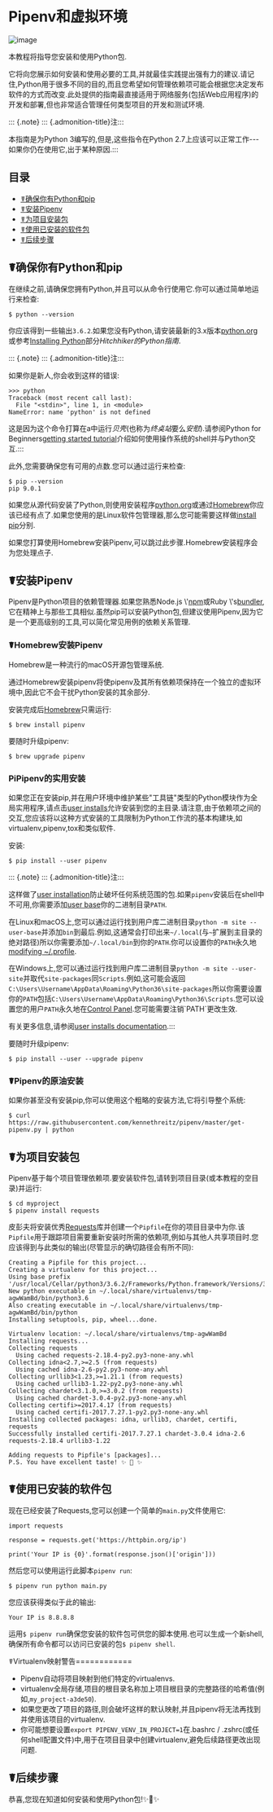 # Pipenv和虚拟环境

![image](https://farm3.staticflickr.com/2943/33485660921_dfc0494739_k_d.jpg)

本教程将指导您安装和使用Python包.

它将向您展示如何安装和使用必要的工具,并就最佳实践提出强有力的建议.请记住,Python用于很多不同的目的,而且您希望如何管理依赖项可能会根据您决定发布软件的方式而改变.此处提供的指南最直接适用于网络服务(包括Web应用程序)的开发和部署,但也非常适合管理任何类型项目的开发和测试环境.

::: {.note} ::: {.admonition-title}注:::

本指南是为Python 3编写的,但是,这些指令在Python 2.7上应该可以正常工作---如果你仍在使用它,出于某种原因.:::

## 目录

<!-- START doctoc generated TOC please keep comment here to allow auto update -->
<!-- DON'T EDIT THIS SECTION, INSTEAD RE-RUN doctoc TO UPDATE -->


- [☤确保你有Python和pip](#%E2%98%A4%E7%A1%AE%E4%BF%9D%E4%BD%A0%E6%9C%89python%E5%92%8Cpip)
- [☤安装Pipenv](#%E2%98%A4%E5%AE%89%E8%A3%85pipenv)
- [☤为项目安装包](#%E2%98%A4%E4%B8%BA%E9%A1%B9%E7%9B%AE%E5%AE%89%E8%A3%85%E5%8C%85)
- [☤使用已安装的软件包](#%E2%98%A4%E4%BD%BF%E7%94%A8%E5%B7%B2%E5%AE%89%E8%A3%85%E7%9A%84%E8%BD%AF%E4%BB%B6%E5%8C%85)
- [☤后续步骤](#%E2%98%A4%E5%90%8E%E7%BB%AD%E6%AD%A5%E9%AA%A4)

<!-- END doctoc generated TOC please keep comment here to allow auto update -->

## ☤确保你有Python和pip

在继续之前,请确保您拥有Python,并且可以从命令行使用它.你可以通过简单地运行来检查:

```
$ python --version
```

你应该得到一些输出`3.6.2`.如果您没有Python,请安装最新的3.x版本[python.org](https://python.org)或参考[Installing
Python](http://docs.python-guide.org/en/latest/starting/installation/)部分*Hitchhiker的Python指南*.

::: {.note} ::: {.admonition-title}注:::

如果你是新人,你会收到这样的错误:

```{.sourceCode .pycon}
>>> python
Traceback (most recent call last):
  File "<stdin>", line 1, in <module>
NameError: name 'python' is not defined
```

这是因为这个命令打算在a中运行*贝壳*(也称为*终奌站*要么*安慰*).请参阅Python for Beginners[getting
started
tutorial](https://opentechschool.github.io/python-beginners/en/getting_started.html#what-is-python-exactly)介绍如何使用操作系统的shell并与Python交互.:::

此外,您需要确保您有可用的点数.您可以通过运行来检查:

```
$ pip --version
pip 9.0.1
```

如果您从源代码安装了Python,则使用安装程序[python.org](https://python.org)或通过[Homebrew](https://brew.sh)你应该已经有点了.如果您使用的是Linux软件包管理器,那么您可能需要这样做[install
pip](https://pip.pypa.io/en/stable/installing/)分别.

如果您打算使用Homebrew安装Pipenv,可以跳过此步骤.Homebrew安装程序会为您处理点子.

## ☤安装Pipenv

Pipenv是Python项目的依赖管理器.如果您熟悉Node.js \\'[npm](https://www.npmjs.com/)或Ruby \\'s[bundler](http://bundler.io/),它在精神上与那些工具相似.虽然pip可以安装Python包,但建议使用Pipenv,因为它是一个更高级别的工具,可以简化常见用例的依赖关系管理.

### ☤Homebrew安装Pipenv

Homebrew是一种流行的macOS开源包管理系统.

通过Homebrew安装pipenv将使pipenv及其所有依赖项保持在一个独立的虚拟环境中,因此它不会干扰Python安装的其余部分.

安装完成后[Homebrew](https://brew.sh)只需运行:

```
$ brew install pipenv
```

要随时升级pipenv:

```
$ brew upgrade pipenv
```

### PiPipenv的实用安装

如果您正在安装pip,并在用户环境中维护某些"工具链"类型的Python模块作为全局实用程序,请点击[user
installs](https://pip.pypa.io/en/stable/user_guide/#user-installs)允许安装到您的主目录.请注意,由于依赖项之间的交互,您应该将以这种方式安装的工具限制为Python工作流的基本构建块,如virtualenv,pipenv,tox和类似软件.

安装:

```
$ pip install --user pipenv
```

::: {.note} ::: {.admonition-title}注:::

这样做了[user
installation](https://pip.pypa.io/en/stable/user_guide/#user-installs)防止破坏任何系统范围的包.如果`pipenv`安装后在shell中不可用,你需要添加[user
base](https://docs.python.org/3/library/site.html#site.USER_BASE)你的二进制目录`PATH`.

在Linux和macOS上,您可以通过运行找到用户库二进制目录`python -m site --user-base`并添加`bin`到最后.例如,这通常会打印出来`~/.local`(与`~`扩展到主目录的绝对路径)所以你需要添加`~/.local/bin`到你的`PATH`.你可以设置你的`PATH`永久地[modifying ~/.profile](https://stackoverflow.com/a/14638025).

在Windows上,您可以通过运行找到用户库二进制目录`python -m site --user-site`并取代`site-packages`同`Scripts`.例如,这可能会返回`C:\Users\Username\AppData\Roaming\Python36\site-packages`所以你需要设置你的`PATH`包括`C:\Users\Username\AppData\Roaming\Python36\Scripts`.您可以设置您的用户`PATH`永久地在[Control
Panel](https://msdn.microsoft.com/en-us/library/windows/desktop/bb776899(v=vs.85).aspx).您可能需要注销`PATH`更改生效.

有关更多信息,请参阅[user installs
documentation](https://pip.pypa.io/en/stable/user_guide/#user-installs).:::

要随时升级pipenv:

```
$ pip install --user --upgrade pipenv
```

### ☤Pipenv的原油安装

如果你甚至没有安装pip,你可以使用这个粗略的安装方法,它将引导整个系统:

```
$ curl https://raw.githubusercontent.com/kennethreitz/pipenv/master/get-pipenv.py | python
```

## ☤为项目安装包

Pipenv基于每个项目管理依赖项.要安装软件包,请转到项目目录(或本教程的空目录)并运行:

```
$ cd myproject
$ pipenv install requests
```

皮彭夫将安装优秀[Requests](https://python-requests.org)库并创建一个`Pipfile`在你的项目目录中为你.该`Pipfile`用于跟踪项目需要重新安装时所需的依赖项,例如与其他人共享项目时.您应该得到与此类似的输出(尽管显示的确切路径会有所不同):

```
Creating a Pipfile for this project...
Creating a virtualenv for this project...
Using base prefix '/usr/local/Cellar/python3/3.6.2/Frameworks/Python.framework/Versions/3.6'
New python executable in ~/.local/share/virtualenvs/tmp-agwWamBd/bin/python3.6
Also creating executable in ~/.local/share/virtualenvs/tmp-agwWamBd/bin/python
Installing setuptools, pip, wheel...done.

Virtualenv location: ~/.local/share/virtualenvs/tmp-agwWamBd
Installing requests...
Collecting requests
  Using cached requests-2.18.4-py2.py3-none-any.whl
Collecting idna<2.7,>=2.5 (from requests)
  Using cached idna-2.6-py2.py3-none-any.whl
Collecting urllib3<1.23,>=1.21.1 (from requests)
  Using cached urllib3-1.22-py2.py3-none-any.whl
Collecting chardet<3.1.0,>=3.0.2 (from requests)
  Using cached chardet-3.0.4-py2.py3-none-any.whl
Collecting certifi>=2017.4.17 (from requests)
  Using cached certifi-2017.7.27.1-py2.py3-none-any.whl
Installing collected packages: idna, urllib3, chardet, certifi, requests
Successfully installed certifi-2017.7.27.1 chardet-3.0.4 idna-2.6 requests-2.18.4 urllib3-1.22

Adding requests to Pipfile's [packages]...
P.S. You have excellent taste! ✨ 🍰 ✨
```

## ☤使用已安装的软件包

现在已经安装了Requests,您可以创建一个简单的`main.py`文件使用它:

```{.sourceCode .python}
import requests

response = requests.get('https://httpbin.org/ip')

print('Your IP is {0}'.format(response.json()['origin']))
```

然后您可以使用运行此脚本`pipenv run`:

```
$ pipenv run python main.py
```

您应该获得类似于此的输出:

```{.sourceCode .text}
Your IP is 8.8.8.8
```

运用`$ pipenv run`确保您安装的软件包可供您的脚本使用.也可以生成一个新shell,确保所有命令都可以访问已安装的包`$ pipenv shell`.

☤Virtualenv映射警告============

-   Pipenv自动将项目映射到他们特定的virtualenvs.
-   virtualenv全局存储,项目的根目录名称加上项目根目录的完整路径的哈希值(例如,`my_project-a3de50`).
-   如果您更改了项目的路径,则会破坏这样的默认映射,并且pipenv将无法再找到并使用该项目的virtualenv.
-   你可能想要设置`export PIPENV_VENV_IN_PROJECT=1`在.bashrc / .zshrc(或任何shell配置文件)中,用于在项目目录中创建virtualenv,避免后续路径更改出现问题.

## ☤后续步骤

恭喜,您现在知道如何安装和使用Python包!✨🍰✨
